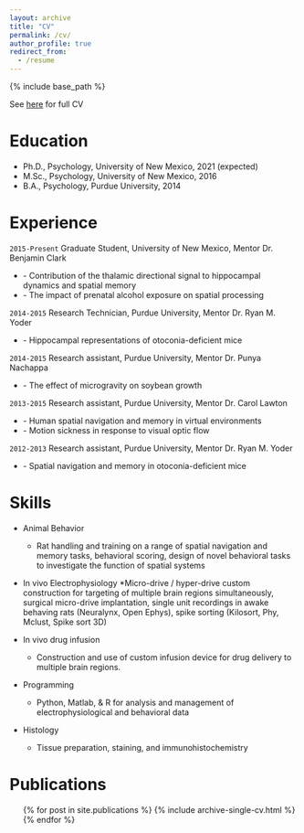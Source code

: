 ```yaml
---
layout: archive
title: "CV"
permalink: /cv/
author_profile: true
redirect_from:
  - /resume
---
```


{% include base_path %}

See [here](https://ryanharvey1.github.io/markdown-cv/) for full CV

Education
======
* Ph.D., Psychology, University of New Mexico, 2021 (expected)
* M.Sc., Psychology, University of New Mexico, 2016
* B.A., Psychology, Purdue University, 2014

Experience
======
`2015-Present`
Graduate Student, University of New Mexico, Mentor Dr. Benjamin Clark

- \- Contribution of the thalamic directional signal to hippocampal dynamics and spatial memory
- \- The impact of prenatal alcohol exposure on spatial processing

`2014-2015`
Research Technician, Purdue University, Mentor Dr. Ryan M. Yoder

- \- Hippocampal representations of otoconia-deficient mice

`2014-2015`
Research assistant, Purdue University, Mentor Dr. Punya Nachappa

- \- The effect of microgravity on soybean growth

`2013-2015`
Research assistant, Purdue University, Mentor Dr. Carol Lawton

- \- Human spatial navigation and memory in virtual environments
- \- Motion sickness in response to visual optic flow  

`2012-2013`
Research assistant, Purdue University, Mentor Dr. Ryan M. Yoder

- \- Spatial navigation and memory in otoconia-deficient mice


Skills
======
* Animal Behavior
  * Rat handling and training on a range of spatial navigation and memory tasks, behavioral scoring, design of novel behavioral tasks to investigate the function of spatial systems

* In vivo Electrophysiology
  *Micro-drive / hyper-drive custom construction for targeting of multiple brain regions simultaneously, surgical micro-drive implantation, single unit recordings in awake behaving rats (Neuralynx, Open Ephys), spike sorting (Kilosort, Phy, Mclust, Spike sort 3D)

* In vivo drug infusion
  * Construction and use of custom infusion device for drug delivery to multiple brain regions. 

* Programming
  * Python, Matlab, & R for analysis and management of electrophysiological and behavioral data

* Histology
  * Tissue preparation, staining, and immunohistochemistry


Publications
======
  <ul>{% for post in site.publications %}
    {% include archive-single-cv.html %}
  {% endfor %}</ul>  
  
